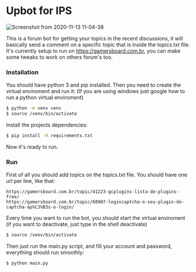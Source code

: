 # Upbot for IPS

![Screenshot from 2020-11-13 11-04-38](https://user-images.githubusercontent.com/28935645/99080867-ac430300-25a0-11eb-944c-d1fd827cd1ee.jpg)


This is a forum bot for getting your topics in the recent discussions, it will basically send a comment on a specific topic that is inside the topics.txt file. It's currently setup to run on https://gamersboard.com.br, you can make some tweaks to work on others forum's too.

### Installation

You should have python 3 and pip installed. Then you need to create the virtual enviroment and run it:
(If you are using windows just google how to run a python virtual enviroment)
```sh
$ python -m venv venv
$ source /venv/bin/activate
```
Install the projects dependencies:
```sh
$ pip install -R requirements.txt
```

Now it's ready to run.

### Run

First of all you should add topics on the topics.txt file. You should have one url per line, like that:
```
https://gamersboard.com.br/topic/41223-gcplugins-lista-de-plugins-free/
https://gamersboard.com.br/topic/60907-logincaptcha-o-seu-plugin-de-captcha-ap%C3%B3s-o-login/
```

Every time you want to run the bot, you should start the virtual enviroment (if you want to deactivate, just type in the shell deactivate)

```sh
$ source /venv/bin/activate
```

Then just run the main.py script, and fill your account and password, everything should run smoothly:
```sh
$ python main.py
```

